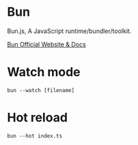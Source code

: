 # Bun
 Bun.js, A JavaScript runtime/bundler/toolkit.

[Bun Official Website & Docs](https://bun.sh)
 
# Watch mode
```bun --watch [filename]```

# Hot reload
```bun --hot index.ts```
